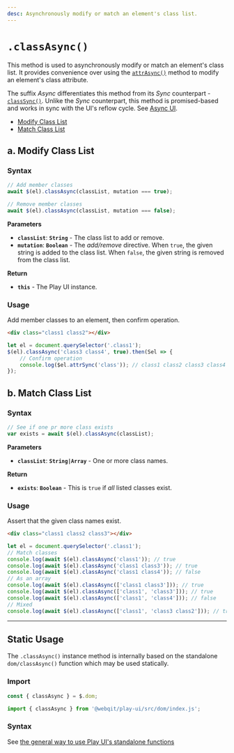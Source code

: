 ```yaml
---
desc: Asynchronously modify or match an element's class list.
---
```

# `.classAsync()`

This method is used to asynchronously modify or match an element's class list. It provides convenience over using the [`attrAsync()`](../attrasync) method to modify an element's class attribute.

The suffix *Async* differentiates this method from its *Sync* counterpart - [`classSync()`](../classsync). Unlike the *Sync* counterpart, this method is promised-based and works in sync with the UI's reflow cycle. See [Async UI](../../overview#meet-async-ui).

+ [Modify Class List](#a-modify-class-list)
+ [Match Class List](#b-match-class-list)

## a. Modify Class List

### Syntax

```js
// Add member classes
await $(el).classAsync(classList, mutation === true);

// Remove member classes
await $(el).classAsync(classList, mutation === false);
```

**Parameters**

+ **`classList`**: **`String`** - The class list to add or remove.
+ **`mutation`**: **`Boolean`** - The *add/remove* directive. When `true`, the given string is added to the class list. When `false`, the given string is removed from the class list.

**Return**

+ **`this`** - The Play UI instance.

### Usage

Add member classes to an element, then confirm operation.

```html
<div class="class1 class2"></div>
```

```js
let el = document.querySelector('.class1');
$(el).classAsync('class3 class4', true).then(Sel => {
    // Confirm operation
    console.log($el.attrSync('class')); // class1 class2 class3 class4
});
```

## b. Match Class List

### Syntax

```js
// See if one pr more class exists
var exists = await $(el).classAsync(classList);
```

**Parameters**

+ **`classList`**: **`String|Array`** - One or more class names.

**Return**

+ **`exists`**: **`Boolean`** - This is `true` if *all* listed classes exist.

### Usage

Assert that the given class names exist.

```html
<div class="class1 class2 class3"></div>
```

```js
let el = document.querySelector('.class1');
// Match classes
console.log(await $(el).classAsync('class1')); // true
console.log(await $(el).classAsync('class1 class3')); // true
console.log(await $(el).classAsync('class1 class4')); // false
// As an array
console.log(await $(el).classAsync(['class1 class3'])); // true
console.log(await $(el).classAsync(['class1', 'class3'])); // true
console.log(await $(el).classAsync(['class1', 'class4'])); // false
// Mixed
console.log(await $(el).classAsync(['class1', 'class3 class2'])); // true
```

------

## Static Usage

The `.classAsync()` instance method is internally based on the standalone `dom/classAsync()` function which may be used statically.

### Import

```js
const { classAsync } = $.dom;
```
```js
import { classAsync } from '@webqit/play-ui/src/dom/index.js';
```

### Syntax

See [the general way to use Play UI's standalone functions](../../../overview#use-as-descrete-utilities)